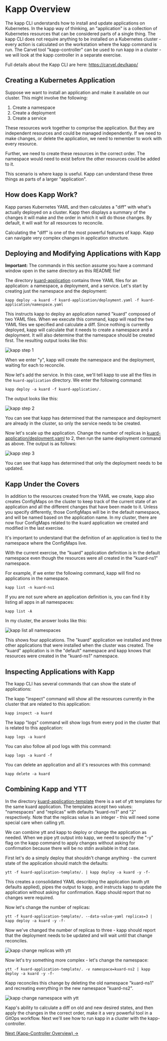 # Kapp Overview

The kapp CLI understands how to install and update applications on Kubernetes.
In the kapp way of thinking, an "application" is a collection of Kubernetes resources that can be considered
parts of a single thing. The kapp CLI does not require anything to be installed on a Kubernetes cluster - every
action is calculated on the workstation where the kapp command is run. The Carvel tool "kapp-controller" can
be used to run kapp in a cluster - we will look at the kapp controller in a separate exercise.

Full details about the Kapp CLI are here: https://carvel.dev/kapp/

## Creating a Kubernetes Application

Suppose we want to install an application and make it available on our cluster. This might involve the
following:

1. Create a namespace
2. Create a deployment
3. Create a service

These resources work together to comprise the application. But they are independent resources and could be
managed independently. If we need to make changes, or delete the application, we need to remember to work
with every resource.

Further, we need to create these resources in the correct order. The namespace would need to exist before the other
resources could be added to it.

This scenario is where kapp is useful. Kapp can understand these three things as parts of a larger "application".

## How does Kapp Work?

Kapp parses Kubernetes YAML and then calculates a "diff" with what's actually deployed on a cluster. Kapp then displays
a summary of the changes it will make and the order in which it will do those changes. By default, it will wait for all
resources to reconcile.

Calculating the "diff" is one of the most powerful features of kapp. Kapp can navigate very complex changes in application
structure.

## Deploying and Modifying Applications with Kapp

**Important:** The commands in this section assume you have a command window open in the same directory as this README file!

The directory [kuard-application](kuard-application/) contains three YAML files for an application: a namespace, a deployment,
and a service. Let's start by creating just the namespace and the deployment:

```shell
kapp deploy -a kuard -f kuard-application/deployment.yaml -f kuard-application/namespace.yaml
```

This instructs kapp to deploy an application named "kuard" composed of two YAML files. When we execute this command, kapp will
read the two YAML files we specified and calculate a diff. Since nothing is currently deployed, kapp will calculate that it
needs to create a namespace and a deployment. It will also determine that the namespace should be created first. The resulting
output looks like this:

![kapp step 1](images/kapp-step1.png)

When we enter "y", kapp will create the namespace and the deployment, waiting for each to reconcile.

Now let's add the service. In this case, we'll tell kapp to use all the files in the `kuard-application` directory.
We enter the following command:

```shell
kapp deploy -a kuard -f kuard-application/.
```

The output looks like this:

![kapp step 2](images/kapp-step2.png)

You can see that kapp has determined that the namespace and deployment are already in the cluster, so only the service needs to be created.

Now let's scale up the application. Change the number of replicas in [kuard-application/deployment.yaml](kuard-application/deployment.yaml)
to 2, then run the same deployment command as above. The output is as follows:

![kapp step 3](images/kapp-step3.png)

You can see that kapp has determined that only the deployment needs to be updated.

## Kapp Under the Covers

In addition to the resources created from the YAML we create, kapp also creates ConfigMaps on the cluster to keep track of
the current state of an application and all the different changes that have been made to it. Unless you specify differently,
those ConfigMaps will be in the default namespace, and will be named based on the application name. In my cluster, there are now
four ConfigMaps related to the kuard application we created and modified in the last exercise.

It's important to understand that the definition of an application is tied to the namespace where the ConfigMaps live.

With the current exercise, the "kuard" application definition is in the default namespace even though the resources were
all created in the "kuard-ns1" namespace.

For example, if we enter the following command, kapp will find no applications in the namespace.

```shell
kapp list -n kuard-ns1
```

If you are not sure where an application definition is, you can find it by listing all apps in all namespaces:

```shell
kapp list -A
```

In my cluster, the answer looks like this:

![kapp list all namespaces](images/kapp-list-all-namespaces.png)

This shows four applications. The "kuard" application we installed and three other applications that were installed
when the cluster was created. The "kuard" application is in the "default" namespace and kapp knows that resources
were created in the "kuard-ns1" namespace.

## Inspecting Applications with Kapp

The kapp CLI has several commands that can show the state of applications:

The kapp "inspect" command will show all the resources currently in the cluster that are related to this application:

```shell
kapp inspect -a kuard
```

The kapp "logs" command will show logs from every pod in the cluster that is related to this application:

```shell
kapp logs -a kuard
```

You can also follow all pod logs with this command:

```shell
kapp logs -a kuard -f
```

You can delete an application and all it's resources with this command:

```shell
kapp delete -a kuard
```

## Combining Kapp and YTT

In the directory [kuard-application-template](kuard-application-template/) there is a set of ytt templates for the same kuard application.
The templates accept two values: "namespaces" and "replicas" with defaults "kuard-ns1" and "2" respectively. Note that the replicas value
is an integer - this will need some special care when calling ytt.

We can combine ytt and kapp to deploy or change the application as needed. When we pipe ytt output into kapp, we need to specify
the "-y" flag on the kapp command to apply changes without asking for confirmation because there will be no stdin available in that case.

First let's do a simply deploy that shouldn't change anything - the current state of the application should match the defaults:

```shell
ytt -f kuard-application-template/. | kapp deploy -a kuard -y -f-
```

This creates a consolidated YAML describing the application (wuth ytt defaults applied), pipes the output to kapp, and
instructs kapp to update the application without asking for confirmation. Kapp should report that no changes were required.

Now let's change the number of replicas:

```shell
ytt -f kuard-application-template/. --data-value-yaml replicas=3 | kapp deploy -a kuard -y -f-
```

Now we've changed the number of replicas to three - kapp should report that the deployment needs to be updated and will wait until
that change reconciles.

![kapp change replicas with ytt](images/kapp-ytt-replicas.png)

Now let's try something more complex - let's change the namespace:

```shell
ytt -f kuard-application-template/. -v namespace=kuard-ns2 | kapp deploy -a kuard -y -f-
```

Kapp reconciles this change by deleting the old namespace "kuard-ns1" and recreating everything in the new namespace "kuard-ns2".

![kapp change namespace with ytt](images/kapp-ytt-namespace.png)

Kapp's ability to calculate a diff on old and new desired states, and then apply the changes in the correct order, make it a very
powerful tool in a GitOps workflow. Next we'll see how to run kapp in a cluster with the kapp-controller.

[Next (Kapp-Controller Overview) -&gt;](../kapp-controller/README.md)
